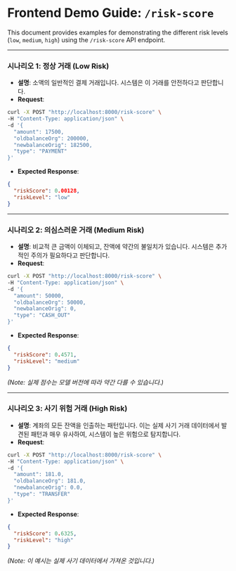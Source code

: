 # Frontend Demo Guide: `/risk-score`

This document provides examples for demonstrating the different risk levels (`low`, `medium`, `high`) using the `/risk-score` API endpoint.

---

### 시나리오 1: 정상 거래 (Low Risk)

- **설명**: 소액의 일반적인 결제 거래입니다. 시스템은 이 거래를 안전하다고 판단합니다.
- **Request**:
```bash
curl -X POST "http://localhost:8000/risk-score" \
-H "Content-Type: application/json" \
-d '{
  "amount": 17500,
  "oldbalanceOrg": 200000,
  "newbalanceOrig": 182500,
  "type": "PAYMENT"
}'
```
- **Expected Response**:
```json
{
  "riskScore": 0.00128,
  "riskLevel": "low"
}
```

---

### 시나리오 2: 의심스러운 거래 (Medium Risk)

- **설명**: 비교적 큰 금액이 이체되고, 잔액에 약간의 불일치가 있습니다. 시스템은 추가적인 주의가 필요하다고 판단합니다.
- **Request**:
```bash
curl -X POST "http://localhost:8000/risk-score" \
-H "Content-Type: application/json" \
-d '{
  "amount": 50000,
  "oldbalanceOrg": 50000,
  "newbalanceOrig": 0,
  "type": "CASH_OUT"
}'
```
- **Expected Response**:
```json
{
  "riskScore": 0.4571,
  "riskLevel": "medium"
}
```
*(Note: 실제 점수는 모델 버전에 따라 약간 다를 수 있습니다.)*

---

### 시나리오 3: 사기 위험 거래 (High Risk)

- **설명**: 계좌의 모든 잔액을 인출하는 패턴입니다. 이는 실제 사기 거래 데이터에서 발견된 패턴과 매우 유사하여, 시스템이 높은 위험으로 탐지합니다.
- **Request**:
```bash
curl -X POST "http://localhost:8000/risk-score" \
-H "Content-Type: application/json" \
-d '{
  "amount": 181.0,
  "oldbalanceOrg": 181.0,
  "newbalanceOrig": 0.0,
  "type": "TRANSFER"
}'
```
- **Expected Response**:
```json
{
  "riskScore": 0.6325,
  "riskLevel": "high"
}
```
*(Note: 이 예시는 실제 사기 데이터에서 가져온 것입니다.)* 